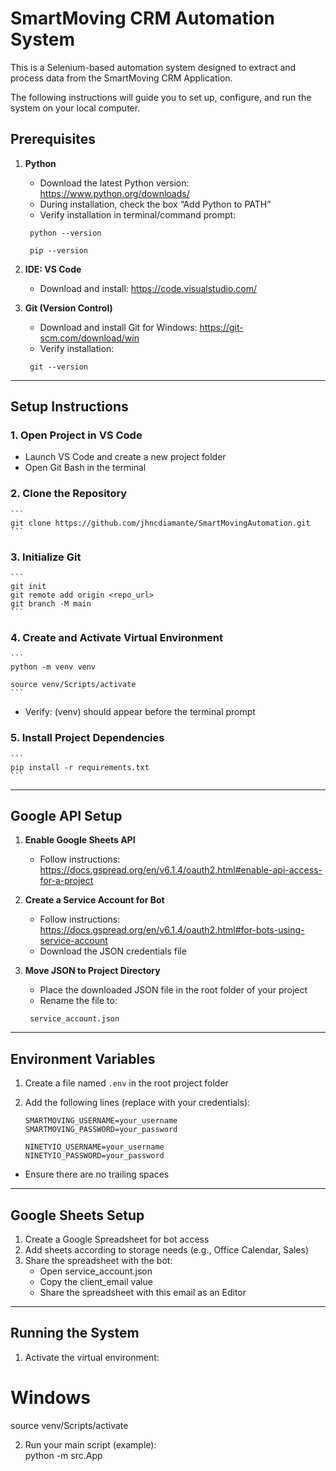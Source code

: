 # SmartMoving CRM Automation System

This is a Selenium-based automation system designed to extract and process data from the SmartMoving CRM Application.  

The following instructions will guide you to set up, configure, and run the system on your local computer.


## Prerequisites

1. **Python**  
   - Download the latest Python version: https://www.python.org/downloads/  
   - During installation, check the box “Add Python to PATH”  
   - Verify installation in terminal/command prompt:  


    ```
     python --version  

     pip --version
    ```

2. **IDE: VS Code**  
   - Download and install: https://code.visualstudio.com/  

3. **Git (Version Control)**  
   - Download and install Git for Windows: https://git-scm.com/download/win  
   - Verify installation:  

    ```
     git --version
    ```
    

---

## Setup Instructions

### 1. Open Project in VS Code
- Launch VS Code and create a new project folder  
- Open Git Bash in the terminal  

### 2. Clone the Repository
    ```
    git clone https://github.com/jhncdiamante/SmartMovingAutomation.git
    ```


### 3. Initialize Git

    ```
    git init  
    git remote add origin <repo_url>  
    git branch -M main  
    ```

### 4. Create and Activate Virtual Environment

    ```
    python -m venv venv  

    source venv/Scripts/activate  
    ```
- Verify: (venv) should appear before the terminal prompt  

### 5. Install Project Dependencies

    ```
    pip install -r requirements.txt
    ```

---

## Google API Setup

1. **Enable Google Sheets API**  
   - Follow instructions: https://docs.gspread.org/en/v6.1.4/oauth2.html#enable-api-access-for-a-project

2. **Create a Service Account for Bot**  
   - Follow instructions: https://docs.gspread.org/en/v6.1.4/oauth2.html#for-bots-using-service-account  
   - Download the JSON credentials file  

3. **Move JSON to Project Directory**  
   - Place the downloaded JSON file in the root folder of your project  
   - Rename the file to:  
    ```
     service_account.json
    ```

---

## Environment Variables

1. Create a file named `.env` in the root project folder  
2. Add the following lines (replace with your credentials):  

    ```
    SMARTMOVING_USERNAME=your_username  
    SMARTMOVING_PASSWORD=your_password  

    NINETYIO_USERNAME=your_username  
    NINETYIO_PASSWORD=your_password  
    ```

- Ensure there are no trailing spaces  

---

## Google Sheets Setup

1. Create a Google Spreadsheet for bot access  
2. Add sheets according to storage needs (e.g., Office Calendar, Sales)  
3. Share the spreadsheet with the bot:  
   - Open service_account.json  
   - Copy the client_email value  
   - Share the spreadsheet with this email as an Editor  

---

## Running the System

1. Activate the virtual environment:  
# Windows  
source venv/Scripts/activate  

2. Run your main script (example):  
python -m src.App




